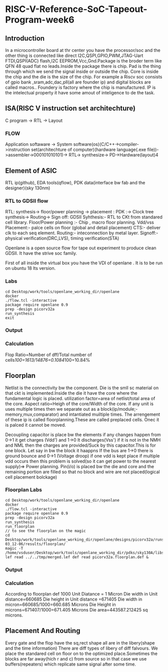 # RISC-V-Reference-SoC-Tapeout-Program-week6
## Introduction
In a microcontroller board at thr center you have the processor/soc and the other thing is connected like direct I2C,QSPI,GPIO,PWM,JTAG-Uart FTDI,QSPI(ADC) flash,I2C EEPROM,Vcc,Gnd.Package is the broder term like QFN 48 quad flat no leads.Inside the package there is chip. Pad is the thing through which we send the signal inside or outside the chip. Core is inside the chip and the die is the size of the chip. For example a Riscv soc consists of gpio bank ,sram,adc,dac,pll(all are founder ip) and digital blocks are called macros.. Foundery is factory where the chip is manufactured. IP is the intelectual property it have some amout of inteligence to de the task.
## ISA(RISC V instruction set architechture)
C program -> RTL -> Layout
### FLOW
Application softaware -> System software(os)(C/C++->compiler->instruction set(architechture of computer)(hardware language(.exe file))->assembler->000101010101)-> RTL-> synthesize-> PD->Hardware(layout)4
## Element of ASIC
RTL ip(github), EDA tools(qflow), PDK data(interface bw fab and the designer)(sky 130nm)
### RTL to GDSII flow
RTL: synthesis-> floor/power planning -> placement : PDK :-> Clock tree synthesis-> Routing-> Sign off: GDSII 
Syhthesis:- RTL to CKt from standared cell library.
Floor/Power planning :- Chip , macro floor planning. Vdd/vss
Placement:- palce cells on floor (global and detail placement)
CTS:- deliver clk to each seq element.
Routing:- inteconnection by metal layer.
Signoff:- physical verification(DRC,LVS), timing verification(STA)

Openlane is a open source flow for tape out experiment to produce clean GDSII. It have the strive soc family.

First of all inside the virtual box you have the VDI of openlane . It is to be run on ubuntu 18 lts version.
### Labs
```
cd Desktop/work/tools/openlane_working_dir/openlane
docker
./flow.tcl -interactive
package require openlane 0.9
prep -design picorv32a
run_synthesis
exit
```
### Output
### Calculation
Flop Ratio=Number of dff/Total number of cells*100=1613/14876=0.1084*100=10.84%

## Floorplan
Netlist is the connectivity bw the component. Die is the smll sc material on that ckt is implemented.Inside the die it have the core where the fundamental logic is placed.
utilization factor=area of netlist/total area of the core.
Aspect ratio=Heigh of the core/Width of the core.
If any unit is uses multiple times then we separate out as a block(ip/module;-memory,mux,comparator) and intantiated muiltiple times. The arrengement of these ip is called floorplanning.These are called preplaced cells. Onec it is palced it cannot be moved.

Decoupling capacitor is place bw the elements if any changes happen from 0->1 it get charges (Vdd') and 1->0 It discharges(Vss') if it is not in the NMH and NML then the charges are provided/Suck by this capacitor.This is for one block.
Let say in bw the block it haappns If the bus are 1->0 there is ground bounce and 0->1 (Voltage droop) if one vdd is kept place if multiple vdd occurs then this problem is solved(so it can get power to the nearest supply)=> Power planning.
Pin(i/o) is placed bw the die and core and the remaining portion are filled so that no block and wire are not placed(logical cell placement bolckage)
### Floorplan Labs
```
cd Desktop/work/tools/openlane_working_dir/openlane
docker
./flow.tcl -interactive
package require openlane 0.9
prep -design picorv32a
run_synthesis
run_floorplan
// to see the floorplan on the magic
cd Desktop/work/tools/openlane_working_dir/openlane/designs/picorv32a/runs/17-03_12-06/results/floorplan/
magic -T /home/vsduser/Desktop/work/tools/openlane_working_dir/pdks/sky130A/libs.tech/magic/sky130A.tech lef read ../../tmp/merged.lef def read picorv32a.floorplan.def &
```
### Output
### Calculation
According to floorplan def
1000 Unit Diatance = 1 Micron
Die width in Unit distance=660685
Die height in Unit distance =671405
Die width in micron=660685/1000=660.685 Microns
Die Height in microns=671407/1000=671.405 Microns
Die area=443587.212425 sq microns.

## Placement And Routing
Every gate and the flop have the sq,rect shape all are in the libery(shape and the time information) There are diff types of libery of diff falvours. We place the standared cell on floor on to the optimized place.Sometimes the blocks are far away(hich r and c) from source so in that case we use buffers(repeaters) which replicate same signal after some time.


